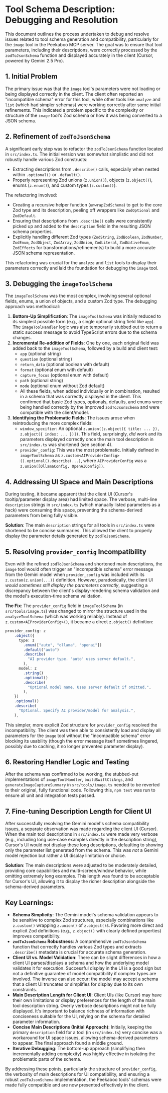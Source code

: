 # Tool Schema Description: Debugging and Resolution

This document outlines the process undertaken to debug and resolve issues related to tool schema generation and compatibility, particularly for the `image` tool in the Peekaboo MCP server. The goal was to ensure that tool parameters, including their descriptions, were correctly processed by the `zodToJsonSchema` function and displayed accurately in the client (Cursor, powered by Gemini 2.5 Pro).

## 1. Initial Problem

The primary issue was that the `image` tool's parameters were not loading or being displayed correctly in the client. The client often reported an "incompatible schema" error for this tool, while other tools like `analyze` and `list` (which had simpler schemas) were working correctly after some initial refinements. This indicated a problem specific to the complexity or structure of the `image` tool's Zod schema or how it was being converted to a JSON schema.

## 2. Refinement of `zodToJsonSchema`

A significant early step was to refactor the `zodToJsonSchema` function located in `src/index.ts`. The initial version was somewhat simplistic and did not robustly handle various Zod constructs:
*   Extracting descriptions from `.describe()` calls, especially when nested within `.optional()` or `.default()`.
*   Properly representing Zod unions (`z.union()`), objects (`z.object()`), enums (`z.enum()`), and custom types (`z.custom()`).

The refactoring involved:
*   Creating a recursive helper function (`unwrapZodSchema`) to get to the core Zod type and its description, peeling off wrappers like `ZodOptional` and `ZodDefault`.
*   Ensuring that descriptions from `.describe()` calls were consistently picked up and added to the `description` field in the resulting JSON schema properties.
*   Explicitly handling different Zod types (`ZodString`, `ZodBoolean`, `ZodNumber`, `ZodEnum`, `ZodObject`, `ZodArray`, `ZodUnion`, `ZodLiteral`, `ZodNativeEnum`, `ZodEffects` for transformations/refinements) to build a more accurate JSON schema representation.

This refactoring was crucial for the `analyze` and `list` tools to display their parameters correctly and laid the foundation for debugging the `image` tool.

## 3. Debugging the `imageToolSchema`

The `imageToolSchema` was the most complex, involving several optional fields, enums, a union of objects, and a custom Zod type. The debugging approach was methodical:

1.  **Bottom-Up Simplification**: The `imageToolSchema` was initially reduced to its simplest possible form (e.g., a single optional string field like `app`). The `imageToolHandler` logic was also temporarily stubbed out to return a static success message to avoid TypeScript errors due to the schema changes.
2.  **Incremental Re-addition of Fields**: One by one, each original field was added back to the `imageToolSchema`, followed by a build and client test:
    *   `app` (optional string)
    *   `question` (optional string)
    *   `return_data` (optional boolean with default)
    *   `format` (optional enum with default)
    *   `capture_focus` (optional enum with default)
    *   `path` (optional string)
    *   `mode` (optional enum without Zod default)
    *   All these fields, when added individually or in combination, resulted in a schema that was correctly displayed in the client. This confirmed that basic Zod types, optionals, defaults, and enums were being handled correctly by the improved `zodToJsonSchema` and were compatible with the client/model.
3.  **Identifying the Problematic Fields**: The issues arose when reintroducing the more complex fields:
    *   `window_specifier`: An optional `z.union([z.object({ title: ... }), z.object({ index: ... })])`. This field, surprisingly, *did* work and its parameters displayed correctly once the main tool description in `src/index.ts` was shortened (see section 4).
    *   `provider_config`: This was the most problematic. Initially defined in `imageToolSchema` as `z.custom<AIProviderConfig>().optional().describe(...)`, where `AIProviderConfig` was a `z.union([OllamaConfig, OpenAIConfig])`.

## 4. Addressing UI Space and Main Descriptions

During testing, it became apparent that the client UI (Cursor's tooltip/parameter display area) had limited space. The verbose, multi-line `description` strings in `src/index.ts` (which manually listed parameters as a hack) were consuming this space, preventing the schema-derived parameters from being fully visible.

**Solution**: The main `description` strings for all tools in `src/index.ts` were shortened to be concise summaries. This allowed the client to properly display the parameter details generated by `zodToJsonSchema`.

## 5. Resolving `provider_config` Incompatibility

Even with the refined `zodToJsonSchema` and shortened main descriptions, the `image` tool would often trigger an "incompatible schema" error message from the Gemini model when `provider_config` was included with its `z.custom(z.union(...))` definition. However, paradoxically, the client UI *would sometimes still display the parameters correctly*, suggesting a discrepancy between the client's display-rendering schema validation and the model's execution-time schema validation.

**The Fix**:
The `provider_config` field in `imageToolSchema` (in `src/tools/image.ts`) was changed to mirror the structure used in the `analyzeToolSchema` (which was working reliably). Instead of `z.custom<AIProviderConfig>()`, it became a direct `z.object()` definition:
```typescript
provider_config: z
    .object({
      type: z
        .enum(["auto", "ollama", "openai"])
        .default("auto")
        .describe(
          "AI provider type. 'auto' uses server default.",
        ),
      model: z
        .string()
        .optional()
        .describe(
          "Optional model name. Uses server default if omitted.",
        ),
    })
    .optional()
    .describe(
      "Optional. Specify AI provider/model for analysis.",
    ),
```
This simpler, more explicit Zod structure for `provider_config` resolved the incompatibility. The client was then able to consistently load and display all parameters for the `image` tool without the "incompatible schema" error blocking its usability (though the error message itself sometimes lingered, possibly due to caching, it no longer prevented parameter display).

## 6. Restoring Handler Logic and Testing

After the schema was confirmed to be working, the stubbed-out implementations of `imageToolHandler`, `buildSwiftCliArgs`, and `generateImageCaptureSummary` in `src/tools/image.ts` needed to be reverted to their original, fully functional code. Following this, `npm test` was run to ensure all unit and integration tests passed.

## 7. Fine-tuning Description Length for Client UI

After successfully resolving the Gemini model's schema compatibility issues, a separate observation was made regarding the client UI (Cursor). When the main tool descriptions in `src/index.ts` were made very verbose (e.g., including long use-case examples directly in the description string), Cursor's UI would not display these long descriptions, defaulting to showing only the parameter list generated from the schema. This was *not* a Gemini model rejection but rather a UI display limitation or choice.

**Solution**: The main descriptions were adjusted to be moderately detailed, providing core capabilities and multi-screen/window behavior, while omitting extremely long examples. This length was found to be acceptable for Cursor's UI, allowing it to display the richer description alongside the schema-derived parameters.

## Key Learnings:

*   **Schema Simplicity**: The Gemini model's schema validation appears to be sensitive to complex Zod structures, especially combinations like `z.custom()` wrapping `z.union()` of `z.object()`s. Favoring more direct and explicit Zod definitions (e.g., `z.object()` with clearly defined properties) improves compatibility.
*   **`zodToJsonSchema` Robustness**: A comprehensive `zodToJsonSchema` function that correctly handles various Zod types and extracts `.describe()` metadata is crucial for accurate schema generation.
*   **Client UI vs. Model Validation**: There can be slight differences in how a client UI parses/displays a schema and how the underlying model validates it for execution. Successful display in the UI is a good sign but not a definitive guarantee of model compatibility if complex types are involved. The inverse can also occur: the model may accept a schema that a client UI truncates or simplifies for display due to its own constraints.
*   **Main Description Length for Client UI**: Client UIs (like Cursor) may have their own limitations or display preferences for the length of the main tool description string. Overly verbose descriptions might not be fully displayed. It's important to balance richness of information with conciseness suitable for the UI, relying on the schema for detailed parameter information.
*   **Concise Main Descriptions (Initial Approach)**: Initially, keeping the primary `description` field for a tool (in `src/index.ts`) very concise was a workaround for UI space issues, allowing schema-derived parameters to appear. The final approach found a middle ground.
*   **Iterative Debugging**: The bottom-up approach (simplifying then incrementally adding complexity) was highly effective in isolating the problematic parts of the schema.

By addressing these points, particularly the structure of `provider_config`, the verbosity of main descriptions for UI compatibility, and ensuring a robust `zodToJsonSchema` implementation, the Peekaboo tools' schemas were made fully compatible and are now presented effectively in the client. 